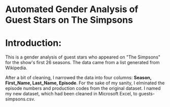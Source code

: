 # Automated Gender Analysis of Guest Stars on The Simpsons

# Introduction:

This is a gender analysis of guest stars who appeared on "The Simpsons" for the show's first 26 seasons. The data came from a list generated from Wikipedia. 

After a bit of cleaning, I narrowed the data into four columns: **Season, First_Name, Last_Name, Episode**. For the sake of my sanity, I elminated the episode numbers and production codes from the original dataset. I named my new dataset, which had been cleaned in Microsoft Excel, to guests-simpsons.csv. 